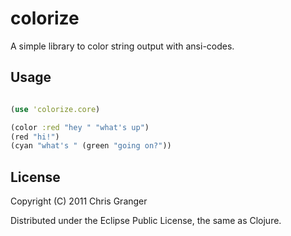 # colorize

A simple library to color string output with ansi-codes.

## Usage

```clojure

(use 'colorize.core)

(color :red "hey " "what's up")
(red "hi!")
(cyan "what's " (green "going on?"))

```

## License

Copyright (C) 2011 Chris Granger

Distributed under the Eclipse Public License, the same as Clojure.
